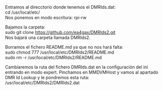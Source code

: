 Entramos al direcctorio donde tenemos el DMRIds.dat: <br>
cd /usr/local/etc/ <br>
Nos ponemos en modo escritura: rpi-rw <br>

Bajamos la carpeta: <br>
sudo git clone https://github.com/ea4gax/DMRIds2.git <br>
Nos bajará una carpeta llamada DMRIds2. <br>

Borramos el fichero README.md ya que no nos hará falta: <br>
sudo chmod 777 /usr/local/etc/DMRIds2/README.md <br>
sudo rm -r /usr/local/etc/DMRIds2/README.md <br>

Cambiaremos la ruta del fichero DMRIds.dat en la configuración del ini entrando en modo expert. Pinchamos en MMDVMHost y vamos al apartado DMR Id Lookup y le pondremos esta ruta: /usr/local/etc/DMRIds2/DMRIds2.dat
